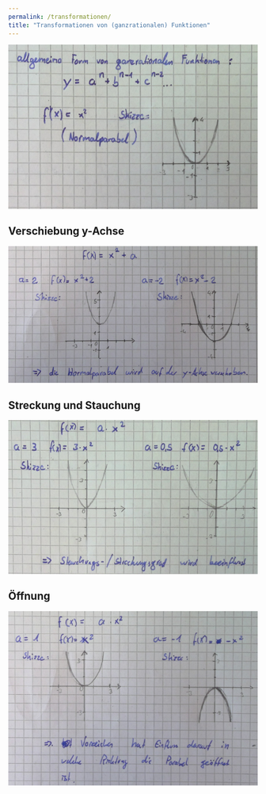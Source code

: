 ```yaml
---
permalink: /transformationen/
title: "Transformationen von (ganzrationalen) Funktionen"
---
```


![](../assets/images/2022-06-21-19-18-18.png)

## Verschiebung y-Achse

![](../assets/images/2022-06-21-19-18-41.png)

## Streckung und Stauchung

![](../assets/images/2022-06-21-19-19-38.png)

## Öffnung

![](../assets/images/2022-06-21-19-20-15.png)